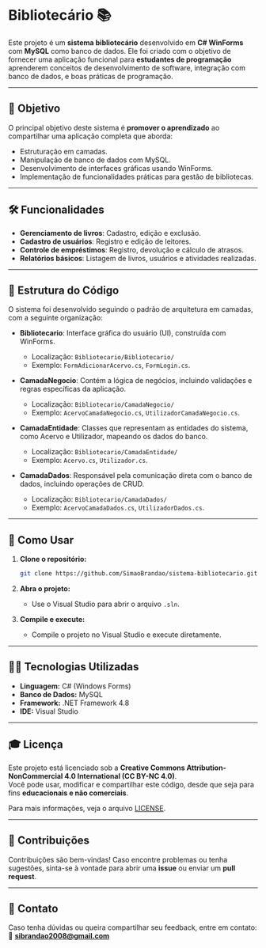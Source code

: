 # Bibliotecário 📚

Este projeto é um **sistema bibliotecário** desenvolvido em **C# WinForms** com **MySQL** como banco de dados. Ele foi criado com o objetivo de fornecer uma aplicação funcional para **estudantes de programação** aprenderem conceitos de desenvolvimento de software, integração com banco de dados, e boas práticas de programação.

---

## 📖 Objetivo

O principal objetivo deste sistema é **promover o aprendizado** ao compartilhar uma aplicação completa que aborda:

- Estruturação em camadas.
- Manipulação de banco de dados com MySQL.
- Desenvolvimento de interfaces gráficas usando WinForms.
- Implementação de funcionalidades práticas para gestão de bibliotecas.

---

## 🛠️ Funcionalidades

- **Gerenciamento de livros**: Cadastro, edição e exclusão.
- **Cadastro de usuários**: Registro e edição de leitores.
- **Controle de empréstimos**: Registro, devolução e cálculo de atrasos.
- **Relatórios básicos**: Listagem de livros, usuários e atividades realizadas.

---

## 📂 Estrutura do Código

O sistema foi desenvolvido seguindo o padrão de arquitetura em camadas, com a seguinte organização:

- **Bibliotecario**: Interface gráfica do usuário (UI), construída com WinForms.  
  - Localização: `Bibliotecario/Bibliotecario/`
  - Exemplo: `FormAdicionarAcervo.cs`, `FormLogin.cs`.

- **CamadaNegocio**: Contém a lógica de negócios, incluindo validações e regras específicas da aplicação.  
  - Localização: `Bibliotecario/CamadaNegocio/`
  - Exemplo: `AcervoCamadaNegocio.cs`, `UtilizadorCamadaNegocio.cs`.

- **CamadaEntidade**: Classes que representam as entidades do sistema, como Acervo e Utilizador, mapeando os dados do banco.  
  - Localização: `Bibliotecario/CamadaEntidade/`
  - Exemplo: `Acervo.cs`, `Utilizador.cs`.

- **CamadaDados**: Responsável pela comunicação direta com o banco de dados, incluindo operações de CRUD.  
  - Localização: `Bibliotecario/CamadaDados/`
  - Exemplo: `AcervoCamadaDados.cs`, `UtilizadorDados.cs`.

---

## 🚀 Como Usar

1. **Clone o repositório:**
   ```bash
   git clone https://github.com/SimaoBrandao/sistema-bibliotecario.git
   ```

2. **Abra o projeto:**
   - Use o Visual Studio para abrir o arquivo `.sln`.

3. **Compile e execute:**
   - Compile o projeto no Visual Studio e execute diretamente.

---

## 🧑‍💻 Tecnologias Utilizadas

- **Linguagem:** C# (Windows Forms)
- **Banco de Dados:** MySQL
- **Framework:** .NET Framework 4.8
- **IDE:** Visual Studio

---

## 🎓 Licença

Este projeto está licenciado sob a **Creative Commons Attribution-NonCommercial 4.0 International (CC BY-NC 4.0)**.  
Você pode usar, modificar e compartilhar este código, desde que seja para fins **educacionais e não comerciais**.  

Para mais informações, veja o arquivo [LICENSE](LICENSE).

---

## 🤝 Contribuições

Contribuições são bem-vindas! Caso encontre problemas ou tenha sugestões, sinta-se à vontade para abrir uma **issue** ou enviar um **pull request**.

---

## 📩 Contato

Caso tenha dúvidas ou queira compartilhar seu feedback, entre em contato:  
📧 **sibrandao2008@gmail.com**
